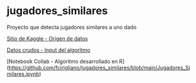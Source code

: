 # jugadores_similares
Proyecto que detecta jugadores similares a uno dado


[Sitio de Kaggle - Origen de datos](https://www.kaggle.com/karangadiya/fifa19)

[Datos crudos - Input del algoritmo](https://raw.githubusercontent.com/fcirigliano/jugadores_similares/main/FIFA_2019.csv)

[Notebook Collab - Algoritmo desarrollado en R] (https://github.com/fcirigliano/jugadores_similares/blob/main/Jugadores_Similares.ipynb)
